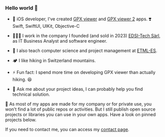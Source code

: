 ### Hello world 👋

- 📱 iOS developer, I've created [GPX viewer](https://apps.apple.com/ch/app/gpx-viewer/id1511582047) and [GPX viewer 2](https://apps.apple.com/ch/app/gpx-viewer-2/id6444086445) apps. ❣️Swift, SwiftUI, UIKit, Objective-C

- 🧑🏻‍💻 I work in the company I founded (and sold in 2023) [EDSI-Tech Sàrl](https://edsi-tech.com), as IT Business Analyst and software engineer.
- 🎒 I also teach computer science and project management at [ETML-ES](https://www.etml-es.ch/).
- 🏕 I like hiking in Switzerland mountains.
- ⚡️ Fun fact: I spend more time on developing GPX viewer than actually hiking. 😆
- 💬 Ask me about your project ideas, I can probably help you find technical solution.

🤫 As most of my apps are made for my company or for private use, you won't find a lot of public repos or activities. But I still publish open source projects or libraries you can use in your own apps. Have a look on pinned projects below.

If you need to contact me, you can access my [contact page](https://contact.gander.family?locale=en).
